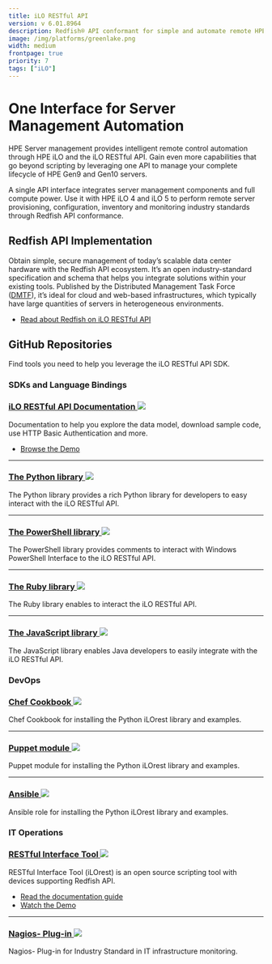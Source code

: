 ```yaml
---
title: iLO RESTful API
version: v 6.01.8964
description: Redfish® API conformant for simple and automate remote HPE Server management.
image: /img/platforms/greenlake.png
width: medium
frontpage: true
priority: 7
tags: ["iLO"]
---
```

# One Interface for Server Management Automation

HPE Server management provides intelligent remote control automation through HPE iLO and the iLO RESTful API. Gain even more capabilities that go beyond scripting by leveraging one API to manage your complete lifecycle of HPE Gen9 and Gen10 servers.

A single API interface integrates server management components and full compute power. Use it with HPE iLO 4 and iLO 5 to perform remote server provisioning, configuration, inventory and monitoring industry standards through Redfish API conformance.

## Redfish API Implementation

Obtain simple, secure management of today’s scalable data center hardware with the Redfish API ecosystem. It’s an open industry-standard specification and schema that helps you integrate solutions within your existing tools. Published by the Distributed Management Task Force ([DMTF](http://www.dmtf.org/standards/redfish)), it’s ideal for cloud and web-based infrastructures, which typically have large quantities of servers in heterogeneous environments.

- [Read about Redfish on iLO RESTful API](https://h20195.www2.hpe.com/V2/GetDocument.aspx?docname=4AA6-1727ENW)

## GitHub Repositories

Find tools you need to help you leverage the iLO RESTful API SDK.

### SDKs and Language Bindings

### [iLO RESTful API Documentation ![](Github)](https://hewlettpackard.github.io/ilo-rest-api-docs/)

Documentation to help you explore the data model, download sample code, use HTTP Basic Authentication and more.

- [Browse the Demo](https://ilorestfulapiexplorer.ext.hpe.com/)

---

### [The Python library ![](Github)](https://github.com/HewlettPackard/python-ilorest-library)

The Python library provides a rich Python library for developers to easy interact with the iLO RESTful API.

---

### [The PowerShell library ![](Github)](https://github.com/HewlettPackard/PowerShell-ProLiant-SDK)

The PowerShell library provides comments to interact with Windows PowerShell Interface to the iLO RESTful API.

---

### [The Ruby library ![](Github)](https://github.com/HewlettPackard/ilo-sdk-ruby)

The Ruby library enables to interact the iLO RESTful API.

---

### [The JavaScript library ![](Github)](https://github.com/HewlettPackard/javascript-ilorest-library)

The JavaScript library enables Java developers to easily integrate with the iLO RESTful API.

### DevOps

### [Chef Cookbook ![](Github)](https://github.com/HewlettPackard/chef-ilorest-cookbook)

Chef Cookbook for installing the Python iLOrest library and examples.

---

### [Puppet module ![](Github)](https://github.com/HewlettPackard/puppet-ilorest-module)

Puppet module for installing the Python iLOrest library and examples.

---

### [Ansible ![](Github)](https://github.com/HewlettPackard/ansible-ilorest-role)

Ansible role for installing the Python iLOrest library and examples.

### IT Operations

### [RESTful Interface Tool ![](Github)](https://github.com/HewlettPackard/python-redfish-utility)

RESTful Interface Tool (iLOrest) is an open source scripting tool with devices supporting Redfish API.

- [Read the documentation guide](https://hewlettpackard.github.io/python-redfish-utility/)
- [Watch the Demo](https://www.youtube.com/watch?v=xfEN95pNNfY)

---

### [Nagios- Plug-in ![](Github)](https://github.com/HewlettPackard/nagios-hpeilo-restful-extension)

Nagios- Plug-in for Industry Standard in IT infrastructure monitoring.